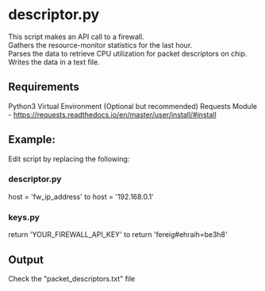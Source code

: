 # descriptor.py
This script makes an API call to a firewall.  
Gathers the resource-monitor statistics for the last hour.  
Parses the data to retrieve CPU utilization for packet descriptors on chip.  
Writes the data in a text file.

## Requirements
Python3
Virtual Environment (Optional but recommended)
Requests Module - https://requests.readthedocs.io/en/master/user/install/#install  

## Example:
Edit script by replacing the following:
### descriptor.py
host = 'fw_ip_address' to host = '192.168.0.1'
### keys.py
return 'YOUR_FIREWALL_API_KEY' to return 'fereig#ehraih=be3h8'

## Output
Check the "packet_descriptors.txt" file

